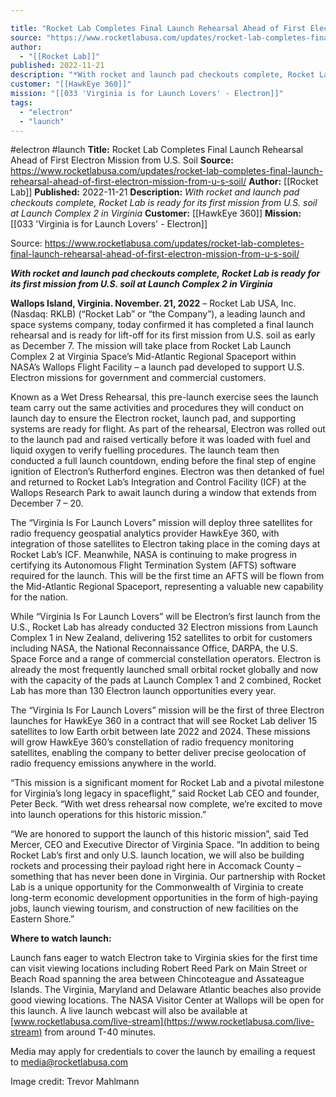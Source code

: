 ```yaml
---

title: "Rocket Lab Completes Final Launch Rehearsal Ahead of First Electron Mission from U.S. Soil "
source: "https://www.rocketlabusa.com/updates/rocket-lab-completes-final-launch-rehearsal-ahead-of-first-electron-mission-from-u-s-soil/"
author:
  - "[[Rocket Lab]]"
published: 2022-11-21
description: "*With rocket and launch pad checkouts complete, Rocket Lab is ready for its first mission from U.S. soil at Launch Complex 2 in Virginia*"
customer: "[[HawkEye 360]]"
mission: "[[033 'Virginia is for Launch Lovers' - Electron]]"
tags:
  - "electron"
  - "launch"
---
```


#electron #launch
**Title:** Rocket Lab Completes Final Launch Rehearsal Ahead of First Electron Mission from U.S. Soil 
**Source:** https://www.rocketlabusa.com/updates/rocket-lab-completes-final-launch-rehearsal-ahead-of-first-electron-mission-from-u-s-soil/
**Author:** [[Rocket Lab]]
**Published:** 2022-11-21
**Description:** *With rocket and launch pad checkouts complete, Rocket Lab is ready for its first mission from U.S. soil at Launch Complex 2 in Virginia*
**Customer:** [[HawkEye 360]]
**Mission:** [[033 'Virginia is for Launch Lovers' - Electron]]

Source: https://www.rocketlabusa.com/updates/rocket-lab-completes-final-launch-rehearsal-ahead-of-first-electron-mission-from-u-s-soil/

***With rocket and launch pad checkouts complete, Rocket Lab is ready for its first mission from U.S. soil at Launch Complex 2 in Virginia***

**Wallops Island, Virginia. November. 21, 2022** – Rocket Lab USA, Inc. (Nasdaq: RKLB) (“Rocket Lab” or “the Company”), a leading launch and space systems company, today confirmed it has completed a final launch rehearsal and is ready for lift-off for its first mission from U.S. soil as early as December 7. The mission will take place from Rocket Lab Launch Complex 2 at Virginia Space’s Mid-Atlantic Regional Spaceport within NASA’s Wallops Flight Facility – a launch pad developed to support U.S. Electron missions for government and commercial customers.

Known as a Wet Dress Rehearsal, this pre-launch exercise sees the launch team carry out the same activities and procedures they will conduct on launch day to ensure the Electron rocket, launch pad, and supporting systems are ready for flight. As part of the rehearsal, Electron was rolled out to the launch pad and raised vertically before it was loaded with fuel and liquid oxygen to verify fuelling procedures. The launch team then conducted a full launch countdown, ending before the final step of engine ignition of Electron’s Rutherford engines. Electron was then detanked of fuel and returned to Rocket Lab’s Integration and Control Facility (ICF) at the Wallops Research Park to await launch during a window that extends from December 7 – 20. 

The “Virginia Is For Launch Lovers” mission will deploy three satellites for radio frequency geospatial analytics provider HawkEye 360, with integration of those satellites to Electron taking place in the coming days at Rocket Lab’s ICF. Meanwhile, NASA is continuing to make progress in certifying its Autonomous Flight Termination System (AFTS) software required for the launch. This will be the first time an AFTS will be flown from the Mid-Atlantic Regional Spaceport, representing a valuable new capability for the nation.

While “Virginia Is For Launch Lovers” will be Electron’s first launch from the U.S., Rocket Lab has already conducted 32 Electron missions from Launch Complex 1 in New Zealand, delivering 152 satellites to orbit for customers including NASA, the National Reconnaissance Office, DARPA, the U.S. Space Force and a range of commercial constellation operators. Electron is already the most frequently launched small orbital rocket globally and now with the capacity of the pads at Launch Complex 1 and 2 combined, Rocket Lab has more than 130 Electron launch opportunities every year. 

The “Virginia Is For Launch Lovers” mission will be the first of three Electron launches for HawkEye 360 in a contract that will see Rocket Lab deliver 15 satellites to low Earth orbit between late 2022 and 2024. These missions will grow HawkEye 360’s constellation of radio frequency monitoring satellites, enabling the company to better deliver precise geolocation of radio frequency emissions anywhere in the world.

“This mission is a significant moment for Rocket Lab and a pivotal milestone for Virginia’s long legacy in spaceflight,” said Rocket Lab CEO and founder, Peter Beck. “With wet dress rehearsal now complete, we’re excited to move into launch operations for this historic mission.”  

“We are honored to support the launch of this historic mission”, said Ted Mercer, CEO and Executive Director of Virginia Space. “In addition to being Rocket Lab’s first and only U.S. launch location, we will also be building rockets and processing their payload right here in Accomack County – something that has never been done in Virginia. Our partnership with Rocket Lab is a unique opportunity for the Commonwealth of Virginia to create long-term economic development opportunities in the form of high-paying jobs, launch viewing tourism, and construction of new facilities on the Eastern Shore.”

**Where to watch launch:**

Launch fans eager to watch Electron take to Virginia skies for the first time can visit viewing locations including Robert Reed Park on Main Street or Beach Road spanning the area between Chincoteague and Assateague Islands. The Virginia, Maryland and Delaware Atlantic beaches also provide good viewing locations. The NASA Visitor Center at Wallops will be open for this launch. A live launch webcast will also be available at [www.rocketlabusa.com/live-stream](https://www.rocketlabusa.com/live-stream) from around T-40 minutes.

Media may apply for credentials to cover the launch by emailing a request to [media@rocketlabusa.com](https://www.rocketlabusa.com/updates/rocket-lab-completes-final-launch-rehearsal-ahead-of-first-electron-mission-from-u-s-soil/)

Image credit: Trevor Mahlmann